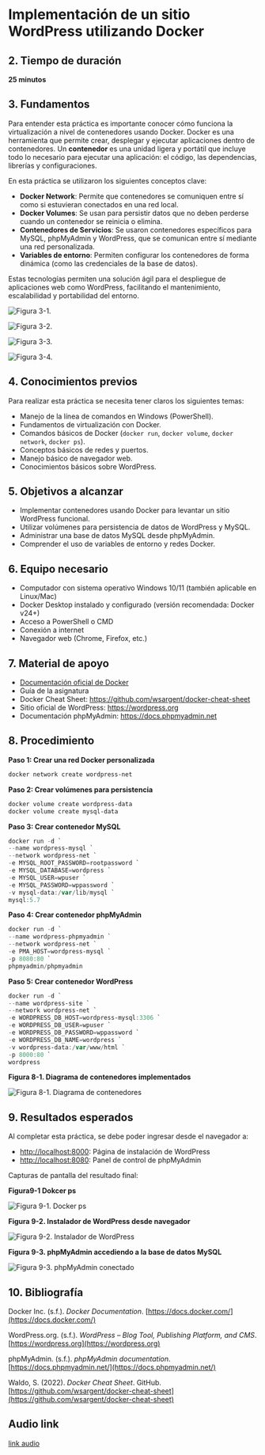 # Implementación de un sitio WordPress utilizando Docker
 
## 2. Tiempo de duración  
**25 minutos**

## 3. Fundamentos

Para entender esta práctica es importante conocer cómo funciona la virtualización a nivel de contenedores usando Docker. Docker es una herramienta que permite crear, desplegar y ejecutar aplicaciones dentro de contenedores. Un **contenedor** es una unidad ligera y portátil que incluye todo lo necesario para ejecutar una aplicación: el código, las dependencias, librerías y configuraciones.

En esta práctica se utilizaron los siguientes conceptos clave:

- **Docker Network**: Permite que contenedores se comuniquen entre sí como si estuvieran conectados en una red local.
- **Docker Volumes**: Se usan para persistir datos que no deben perderse cuando un contenedor se reinicia o elimina.
- **Contenedores de Servicios**: Se usaron contenedores específicos para MySQL, phpMyAdmin y WordPress, que se comunican entre sí mediante una red personalizada.
- **Variables de entorno**: Permiten configurar los contenedores de forma dinámica (como las credenciales de la base de datos).
  
Estas tecnologías permiten una solución ágil para el despliegue de aplicaciones web como WordPress, facilitando el mantenimiento, escalabilidad y portabilidad del entorno.

![Figura 3-1. ](/net%20y%20volumenes.png)

![Figura 3-2. ](/wordpress%20run.png)

![Figura 3-3. ](/crearphp.png)

![Figura 3-4. ](/mysql.png)

## 4. Conocimientos previos

Para realizar esta práctica se  necesita tener claros los siguientes temas:

- Manejo de la línea de comandos en Windows (PowerShell).
- Fundamentos de virtualización con Docker.
- Comandos básicos de Docker (`docker run`, `docker volume`, `docker network`, `docker ps`).
- Conceptos básicos de redes y puertos.
- Manejo básico de navegador web.
- Conocimientos básicos sobre WordPress.

## 5. Objetivos a alcanzar

- Implementar contenedores usando Docker para levantar un sitio WordPress funcional.
- Utilizar volúmenes para persistencia de datos de WordPress y MySQL.
- Administrar una base de datos MySQL desde phpMyAdmin.
- Comprender el uso de variables de entorno y redes Docker.

## 6. Equipo necesario

- Computador con sistema operativo Windows 10/11 (también aplicable en Linux/Mac)
- Docker Desktop instalado y configurado (versión recomendada: Docker v24+)
- Acceso a PowerShell o CMD
- Conexión a internet
- Navegador web (Chrome, Firefox, etc.)

## 7. Material de apoyo

- [Documentación oficial de Docker](https://docs.docker.com/)
- Guía de la asignatura
- Docker Cheat Sheet: https://github.com/wsargent/docker-cheat-sheet
- Sitio oficial de WordPress: https://wordpress.org
- Documentación phpMyAdmin: https://docs.phpmyadmin.net

## 8. Procedimiento

**Paso 1: Crear una red Docker personalizada**

```powershell
docker network create wordpress-net
````

**Paso 2: Crear volúmenes para persistencia**

```powershell
docker volume create wordpress-data
docker volume create mysql-data
```

**Paso 3: Crear contenedor MySQL**

```powershell
docker run -d `
--name wordpress-mysql `
--network wordpress-net `
-e MYSQL_ROOT_PASSWORD=rootpassword `
-e MYSQL_DATABASE=wordpress `
-e MYSQL_USER=wpuser `
-e MYSQL_PASSWORD=wppassword `
-v mysql-data:/var/lib/mysql `
mysql:5.7
```

**Paso 4: Crear contenedor phpMyAdmin**

```powershell
docker run -d `
--name wordpress-phpmyadmin `
--network wordpress-net `
-e PMA_HOST=wordpress-mysql `
-p 8080:80 `
phpmyadmin/phpmyadmin
```

**Paso 5: Crear contenedor WordPress**

```powershell
docker run -d `
--name wordpress-site `
--network wordpress-net `
-e WORDPRESS_DB_HOST=wordpress-mysql:3306 `
-e WORDPRESS_DB_USER=wpuser `
-e WORDPRESS_DB_PASSWORD=wppassword `
-e WORDPRESS_DB_NAME=wordpress `
-v wordpress-data:/var/www/html `
-p 8000:80 `
wordpress
```

**Figura 8-1. Diagrama de contenedores implementados**

![Figura 8-1. Diagrama de contenedores](/diagrama.png)

## 9. Resultados esperados

Al completar esta práctica, se debe poder ingresar desde el navegador a:

* [http://localhost:8000](http://localhost:8000): Página de instalación de WordPress
* [http://localhost:8080](http://localhost:8080): Panel de control de phpMyAdmin

Capturas de pantalla del resultado final:

**Figura9-1 Dokcer ps**

![Figura 9-1. Docker ps](/docker%20ps.png)

**Figura 9-2. Instalador de WordPress desde navegador**

![Figura 9-2. Instalador de WordPress](/wordpress.png)

**Figura 9-3. phpMyAdmin accediendo a la base de datos MySQL**

![Figura 9-3. phpMyAdmin conectado](/phpmyadmin.png)

## 10. Bibliografía

Docker Inc. (s.f.). *Docker Documentation*. [https://docs.docker.com/](https://docs.docker.com/)

WordPress.org. (s.f.). *WordPress – Blog Tool, Publishing Platform, and CMS*. [https://wordpress.org](https://wordpress.org)

phpMyAdmin. (s.f.). *phpMyAdmin documentation*. [https://docs.phpmyadmin.net/](https://docs.phpmyadmin.net/)

Waldo, S. (2022). *Docker Cheat Sheet*. GitHub. [https://github.com/wsargent/docker-cheat-sheet](https://github.com/wsargent/docker-cheat-sheet)

## Audio link

[link audio](https://drive.google.com/file/d/1KrMdc1S1MfOIhDI-7qfPzBfNV26_L24-/view?usp=sharing)
